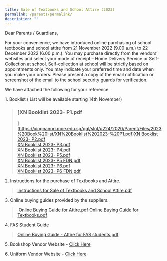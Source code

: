 ```yaml
---
title: Sale of Textbooks and School Attire (2023)
permalink: /parents/permalink/
description: ""
---
```

Dear Parents / Guardians, 

For your convenience, we have introduced online purchasing of school textbooks and school attire from 21 November 2022 (9.00 a.m.) to 22 December 2022 (6.00 p.m.). You may purchase directly from the vendors’ websites and select your mode of receipt – Home Delivery Service or Self-Collection at school. Self-collection at school will be strictly based on appointments only. You may indicate your preferred time and date when you make your orders. Please present a copy of the email notification or screenshot of the email to the school security guards for verification.  

We have attached the following for your reference

  
1\. Booklist ( List will be available starting 14th November)

> ### [XN Booklist 2023- P1.pdf  
> ](https://xingnanpri.moe.edu.sg/qql/slot/u224/2020/Parent/Files/2023%20Book%20list/XN%20Booklist%202023-%20P1.pdf)[XN Booklist 2023- P2.pdf  
> ](https://xingnanpri.moe.edu.sg/qql/slot/u224/2020/Parent/Files/2023%20Book%20list/XN%20Booklist%202023-%20P2.pdf)[XN Booklist 2023- P3.pdf  
> ](https://xingnanpri.moe.edu.sg/qql/slot/u224/2020/Parent/Files/2023%20Book%20list/XN%20Booklist%202023-%20P3.pdf)[XN Booklist 2023- P4.pdf  
> ](https://xingnanpri.moe.edu.sg/qql/slot/u224/2020/Parent/Files/2023%20Book%20list/XN%20Booklist%202023-%20P4.pdf)[XN Booklist 2023- P5.pdf  
> ](https://xingnanpri.moe.edu.sg/qql/slot/u224/2020/Parent/Files/2023%20Book%20list/XN%20Booklist%202023-%20P5.pdf)[XN Booklist 2023- P5 FDN.pdf  
> ](https://xingnanpri.moe.edu.sg/qql/slot/u224/2020/Parent/Files/2023%20Book%20list/XN%20Booklist%202023-%20P5%20FDN.pdf)[XN Booklist 2023- P6.pdf  
> ](https://xingnanpri.moe.edu.sg/qql/slot/u224/2020/Parent/Files/2023%20Book%20list/XN%20Booklist%202023-%20P6.pdf)[XN Booklist 2023- P6 FDN.pdf](https://xingnanpri.moe.edu.sg/qql/slot/u224/2020/Parent/Files/2023%20Book%20list/XN%20Booklist%202023-%20P6%20FDN.pdf)

2\. Instructions for the purchase of Textbooks and Attire.  

> [Instructions for Sale of Textbooks and School Attire.pdf](https://xingnanpri.moe.edu.sg/qql/slot/u224/2020/Parent/Files/2023%20Book%20list/5.%20Instructions%20for%20Sale%20of%20Textbooks%20and%20School%20Attire.pdf)

  
3\. Online buying guides provided by the suppliers.  

>  [Online Buying Guide for Attire.pdf](https://xingnanpri-moe-edu-sg-admin.cwp.sg/qql/slot/u224/2020/Parent/2023%20P1%20Orientation/6a.%20Online%20Buying%20Guide%20for%20Attire.pdf) [Online Buying Guide for Textbooks.pdf](https://xingnanpri-moe-edu-sg-admin.cwp.sg/qql/slot/u224/2020/Parent/2023%20P1%20Orientation/7.%20Online%20Buying%20Guide%20for%20Textbooks.pdf)

4\. FAS Student Guide  

> [Online Buying Guide - Attire for FAS students.pdf](https://xingnanpri.moe.edu.sg/qql/slot/u224/2020/Parent/2023%20P1%20Orientation/6b.Online%20Buying%20Guide%20-%20Attire%20for%20FAS%20students.pdf)

  

5\. Bookshop Vendor Website - [Click Here](https://www.ihuntforbooks.com/)  

  

6\. Uniform Vendor Website - [Click Here](https://asencio.com.sg/)